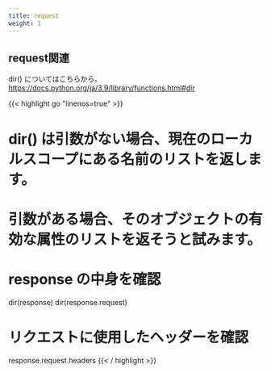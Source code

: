 ```yaml
---
title: request
weight: 1
---
```


## request関連

dir() についてはこちらから。
https://docs.python.org/ja/3.9/library/functions.html#dir

{{< highlight go "linenos=true" >}}
# dir() は引数がない場合、現在のローカルスコープにある名前のリストを返します。
# 引数がある場合、そのオブジェクトの有効な属性のリストを返そうと試みます。

# response の中身を確認
dir(response)
dir(response.request)

# リクエストに使用したヘッダーを確認
response.request.headers
{{< / highlight >}}


